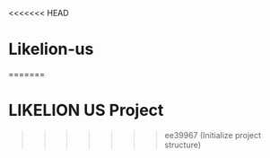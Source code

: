 <<<<<<< HEAD
# Likelion-us
=======
# LIKELION US Project
>>>>>>> ee39967 (Initialize project structure)
